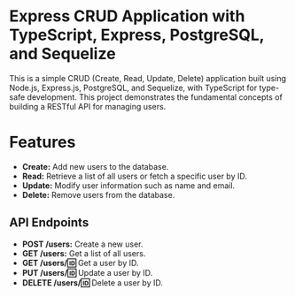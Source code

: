 # Express CRUD Application with TypeScript, Express, PostgreSQL, and Sequelize

This is a simple CRUD (Create, Read, Update, Delete) application built using Node.js, Express.js, PostgreSQL, and Sequelize, with TypeScript for type-safe development. This project demonstrates the fundamental concepts of building a RESTful API for managing users.

# Features
- **Create:** Add new users to the database.
- **Read:** Retrieve a list of all users or fetch a specific user by ID.
- **Update:** Modify user information such as name and email.
- **Delete:** Remove users from the database.

## API Endpoints
- **POST /users:** Create a new user.
- **GET /users:** Get a list of all users.
- **GET /users/:id:** Get a user by ID.
- **PUT /users/:id:** Update a user by ID.
- **DELETE /users/:id:** Delete a user by ID.